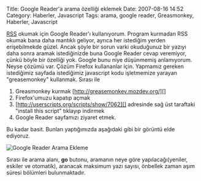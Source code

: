 Title: Google Reader&#039;a arama özelliği eklemek
Date: 2007-08-16 14:52
Category: Haberler, Javascript
Tags: arama, google reader, Greasmonkey, Haberler, Javascript

[RSS][] okumak için Google Reader'ı kullanıyorum. Program kurmadan RSS
okumak bana daha mantıklı geliyor, ayrıca her istediğim yerden
erişebilmekde güzel. Ancak şöyle bir sorun varki okuduğunuz bir yazıyı
daha sonra aramak istediğinizde buna Google Reader cevap veremiyor,
çünkü böyle bir özelliği yok. Google bunu niye düşünmemiş anlamıyorum.
Neyse çözümü var. Çözüm Firefox kullananlar için. Yapmamız gereken
istediğimiz sayfada istediğimiz javascript kodu işletmemize yarayan
"greasemonkey" kullanmak. Sırası ile

1.  Greasmonkey kurmak [http://greasemonkey.mozdev.org/][]
2.  Firefox'umuzu kapatıp açmak
3.  [http://userscripts.org/scripts/show/7062][] adresinde sağ üst
    taraftaki "install this script" tıklayıp indirmek
4.  Google Reader sayfamızı ziyaret etmek.

Bu kadar basit. Bunları yaptığımızda aşağıdaki gibi bir görüntü elde
ediyoruz.

![Google Reader Arama Ekleme][]

Sırası ile arama alanı, **go** butonu, aramanın neye göre
yapılacağı(yeniler, eskiler ve otomatik), aranacak maksimum yazı sayısı,
önbellek zaman aşım süresi bölümleri bulunmaktadır.

</p>

  [RSS]: http://tr.wikipedia.org/wiki/RSS
  [http://greasemonkey.mozdev.org/]: http://greasemonkey.mozdev.org/
  [http://userscripts.org/scripts/show/7062]: http://userscripts.org/scripts/show/7062
  [Google Reader Arama Ekleme]: http://www.fatihhayrioglu.com/images/googlereader_arama.gif
